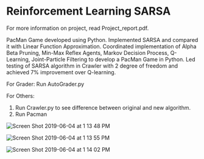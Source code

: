 # Reinforcement Learning SARSA

For more information on project, read Project_report.pdf. 

PacMan Game developed using Python. 
Implemented SARSA and compared it with Linear Function Approximation.
Coordinated implementation of Alpha Beta Pruning, Min-Max Reflex Agents, Markov Decision Process, Q-Learning, Joint-Particle Filtering to develop a PacMan Game in Python.
Led testing of SARSA algorithm in Crawler with 2 degree of freedom and achieved 7% improvement over Q-learning.


For Grader:
Run AutoGrader.py 

For Others:
1. Run Crawler.py to see difference between original and new algorithm. 
2. Run Pacman



![Screen Shot 2019-06-04 at 1 13 48 PM](https://user-images.githubusercontent.com/26488162/58906415-d7ea6a00-86d9-11e9-8efe-2dea6178d6c9.png)


![Screen Shot 2019-06-04 at 1 13 55 PM](https://user-images.githubusercontent.com/26488162/58906416-d7ea6a00-86d9-11e9-9fd5-d717e2db7b82.png)


![Screen Shot 2019-06-04 at 1 14 02 PM](https://user-images.githubusercontent.com/26488162/58906417-d7ea6a00-86d9-11e9-982d-6f009db0c447.png)
